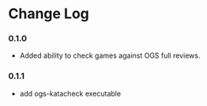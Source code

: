 # Change Log

### 0.1.0
- Added ability to check games against OGS full reviews.

### 0.1.1
- add ogs-katacheck executable 
